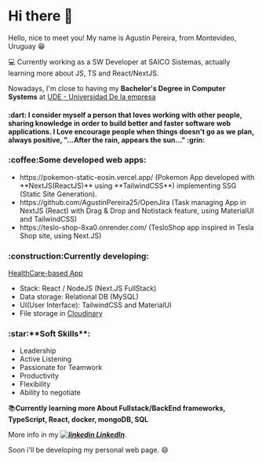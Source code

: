 <h1>Hi there 👋</h1>

Hello, nice to meet you! My name is Agustín Pereira, from Montevideo, Uruguay :grin:

💻 Currently working as a SW Developer at SAICO Sistemas, actually learning more about JS, TS and React/NextJS. 

Nowadays, I'm close to having my **Bachelor's Degree in Computer Systems** at <a href="https://ude.edu.uy/facultad-de-ingenieria/licenciatura-en-informatica/">UDE - Universidad De la empresa</a>

<h4>:dart: I consider myself a person that loves working with other people, sharing knowledge in order to build better and faster software web applications. 
I Love encourage people when things doesn't go as we plan, always positive, "...After the rain, appears the sun..." :grin: </h4>


<h3>:coffee:Some developed web apps:</h3>
<ul>
  <li>https://pokemon-static-eosin.vercel.app/ (Pokemon App developed with **NextJS(ReactJS)** using **TailwindCSS**) implementing SSG (Static Site Generation).</li>
  <li>https://github.com/AgustinPereira25/OpenJira (Task managing App in NextJS (React) with Drag & Drop and Notistack feature, using MaterialUI and TailwindCSS) </li>
  <li>https://teslo-shop-8xa0.onrender.com/  (TesloShop app inspired in Tesla Shop site, using Next.JS)</li>
</ul>

<p><h3>:construction:Currently developing:</h3> <a href="https://github.com/AgustinPereira25/health-submissions">HealthCare-based App</a></p>
<ul>
  <li>Stack: React / NodeJS (Next.JS FullStack)</li>
  <li>Data storage: Relational DB (MySQL)</li>
  <li>UI(User Interface): TailwindCSS and MaterialUI</li>
  <li>File storage in <a href="https://cloudinary.com/">Cloudinary</a></li>
</ul>

<h3>:star:**Soft Skills**:</h3>

  - Leadership
  - Active Listening
  - Passionate for Teamwork
  - Productivity
  - Flexibility
  - Ability to negotiate

:books:**Currently learning more About Fullstack/BackEnd frameworks, TypeScript, React, docker, mongoDB, SQL**


 More info in my  ***<a href="https://www.linkedin.com/in/agustin-pereira-6791a410b/" rel="nofollow noreferrer"><img src="https://i.stack.imgur.com/gVE0j.png" alt="linkedin"> LinkedIn</a>***.


Soon i'll be developing my personal web page. 😄
